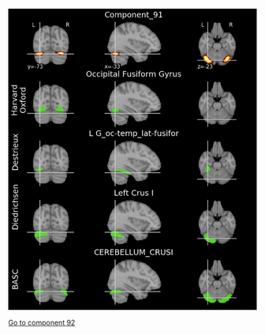 ![91](preliminary/91.jpg "Component 91")

[Go to component 92](https://parietal-inria.github.io/MODL_atlas/256/92 "Component 92")
